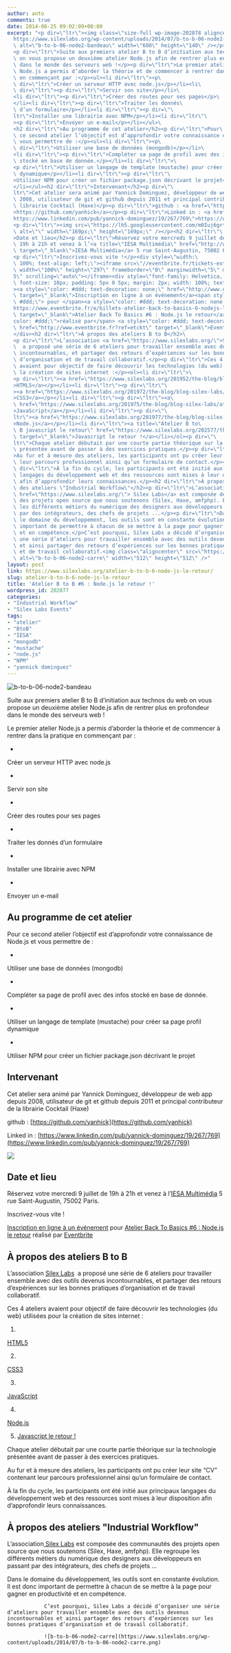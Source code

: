 ```yaml
---
author: anto
comments: true
date: 2014-06-25 09:02:09+00:00
excerpt: "<p dir=\"ltr\"><img class=\"size-full wp-image-202878 aligncenter\" src=\"\
  https://www.silexlabs.org/wp-content/uploads/2014/07/b-to-b-06-node2-bandeau.png\"\
  \ alt=\"b-to-b-06-node2-bandeau\" width=\"608\" height=\"140\" /></p>\
  <p dir=\"ltr\">Suite aux premiers atelier B to B d’initiation aux technos du web\
  \ on vous propose un deuxième atelier Node.js afin de rentrer plus en profondeur\
  \ dans le monde des serveurs web !</p><p dir=\"ltr\">Le premier atelier\
  \ Node.js a permis d’aborder la théorie et de commencer à rentrer dans la pratique\
  \ en commençant par :</p><ul><li dir=\"ltr\"><p\
  \ dir=\"ltr\">Créer un serveur HTTP avec node.js</p></li><li\
  \ dir=\"ltr\"><p dir=\"ltr\">Servir son site</p></li>\
  <li dir=\"ltr\"><p dir=\"ltr\">Créer des routes pour ses pages</p>\
  </li><li dir=\"ltr\"><p dir=\"ltr\">Traiter les donnés\
  \ d’un formulaire</p></li><li dir=\"ltr\"><p dir=\"\
  ltr\">Installer une librairie avec NPM</p></li><li dir=\"ltr\"\
  ><p dir=\"ltr\">Envoyer un e-mail</p></li></ul>\
  <h2 dir=\"ltr\">Au programme de cet atelier</h2><p dir=\"ltr\">Pour\
  \ ce second atelier l’objectif est d’approfondir votre connaissance de Node.js et\
  \ vous permettre de :</p><ul><li dir=\"ltr\"><p\
  \ dir=\"ltr\">Utiliser une base de données (mongodb)</p></li>\
  <li dir=\"ltr\"><p dir=\"ltr\">Compléter sa page de profil avec des infos\
  \ stocké en base de donnée.</p></li><li dir=\"ltr\">\
  <p dir=\"ltr\">Utiliser un langage de template (mustache) pour créer sa page profil\
  \ dynamique</p></li><li dir=\"ltr\"><p dir=\"ltr\"\
  >Utiliser NPM pour créer un fichier package.json décrivant le projet</p>\
  </li></ul><h2 dir=\"ltr\">Intervenant</h2><p dir=\"\
  ltr\">Cet atelier sera animé par Yannick Dominguez, développeur de web app depuis\
  \ 2008, utilisateur de git et github depuis 2011 et principal contributeur de la\
  \ librairie Cocktail (Haxe)</p><p dir=\"ltr\">github : <a href=\"https://github.com/yanhick\"\
  >https://github.com/yanhick</a></p><p dir=\"ltr\">Linked in : <a href=\"\
  https://www.linkedin.com/pub/yannick-dominguez/19/267/769\">https://www.linkedin.com/pub/yannick-dominguez/19/267/769</a></p>\
  <p dir=\"ltr\"><img src=\"https://lh5.googleusercontent.com/m0Iuj6grtlcDiuU_syNy8CLcCE135vk_J69kSNc7wqagQpiqbOrCAEuF1mSC3nlaOJSxNCHR2rJe2kK-Vs-NcnSxUWAk3kf-RPnmD3lbnshI3Q3tzNizQ5q1HvyiEGbSDg\"\
  \ alt=\"\" width=\"169px;\" height=\"169px;\" /></p><h2 dir=\"ltr\"\
  >Date et lieu</h2><p dir=\"ltr\">Réservez votre mercredi 9 juillet de\
  \ 19h à 21h et venez à l’<a title=\"IESA Multimédia\" href=\"http://www.iesamultimedia.fr/\"\
  \ target=\"_blank\">IESA Multimédia</a> 5 rue Saint-Augustin, 75002 Paris.</p>\
  <p dir=\"ltr\">Inscrivez-vous vite !</p><div style=\"width:\
  \ 100%; text-align: left;\"><iframe src=\"//eventbrite.fr/tickets-external?eid=12133980061&amp;ref=etckt\"\
  \ width=\"100%\" height=\"297\" frameborder=\"0\" marginwidth=\"5\" marginheight=\"\
  5\" scrolling=\"auto\"></iframe><div style=\"font-family: Helvetica, Arial;\
  \ font-size: 10px; padding: 5px 0 5px; margin: 2px; width: 100%; text-align: left;\"\
  ><a style=\"color: #ddd; text-decoration: none;\" href=\"http://www.eventbrite.fr/r/etckt\"\
  \ target=\"_blank\">Inscription en ligne à un événement</a><span style=\"color:\
  \ #ddd;\"> pour </span><a style=\"color: #ddd; text-decoration: none;\" href=\"\
  https://www.eventbrite.fr/e/billets-atelier-back-to-basics-6-nodejs-le-retour-12133980061?ref=etckt\"\
  \ target=\"_blank\">Atelier Back To Basics #6 : Node.js le retour</a> <span style=\"\
  color: #ddd;\">réalisé par</span> <a style=\"color: #ddd; text-decoration: none;\"\
  \ href=\"http://www.eventbrite.fr?ref=etckt\" target=\"_blank\">Eventbrite</a></div>\
  </div><h2 dir=\"ltr\">À propos des ateliers B to B</h2>\
  <p dir=\"ltr\">L’association <a href=\"https://www.silexlabs.org/\">Silex Labs</a>\
  \  a proposé une série de 6 ateliers pour travailler ensemble avec des outils devenus\
  \ incontournables, et partager des retours d’expériences sur les bonnes pratiques\
  \ d’organisation et de travail collaboratif.</p><p dir=\"ltr\">Ces 4 ateliers\
  \ avaient pour objectif de faire découvrir les technologies (du web) utilisées pour\
  \ la création de sites internet :</p><ol><li dir=\"ltr\">\
  <p dir=\"ltr\"><a href=\"https://www.silexlabs.org/201952/the-blog/blog-silex-labs/ateliers-b-to-b-back-to-basics-1-initiation-a-lhtml-5/\"\
  >HTML5</a></p></li><li dir=\"ltr\"><p dir=\"ltr\"\
  ><a href=\"https://www.silexlabs.org/201972/the-blog/blog-silex-labs/ateliers-b-to-b-back-to-basics-2-notions-css3/\"\
  >CSS3</a></p></li><li dir=\"ltr\"><p dir=\"ltr\"><a\
  \ href=\"https://www.silexlabs.org/201975/the-blog/blog-silex-labs/ateliers-b-to-b-back-to-basics-3-utilisation-de-javascript/\"\
  >JavaScript</a></p></li><li dir=\"ltr\"><p dir=\"\
  ltr\"><a href=\"https://www.silexlabs.org/201977/the-blog/blog-silex-labs/ateliers-b-to-b-back-to-basics-4-debuter-node-js\"\
  >Node.js</a></p></li><li dir=\"ltr\"><a title=\"Atelier B to\
  \ B javascript le retour\" href=\"https://www.silexlabs.org/202577/the-blog/atelier-b-to-b-5-javascript-le-retour/\"\
  \ target=\"_blank\">Javascript le retour !</a></li></ol><p dir=\"\
  ltr\">Chaque atelier débutait par une courte partie théorique sur la technologie\
  \ présentée avant de passer à des exercices pratiques.</p><p dir=\"ltr\"\
  >Au fur et à mesure des ateliers, les participants ont pu créer leur site “CV” contenant\
  \ leur parcours professionnel ainsi qu’un formulaire de contact.</p><p\
  \ dir=\"ltr\">À la fin du cycle, les participants ont été initié aux principaux\
  \ langages du développement web et des ressources sont mises à leur disposition\
  \ afin d’approfondir leurs connaissances.</p><h2 dir=\"ltr\">À propos\
  \ des ateliers \"Industrial Workflow\"</h2><p dir=\"ltr\">L’association<a\
  \ href=\"https://www.silexlabs.org/\"> Silex Labs</a> est composée des communautés\
  \ des projets open source que nous soutenons (Silex, Haxe, amfphp). Elle regroupe\
  \ les différents métiers du numérique des designers aux développeurs en passant\
  \ par des intégrateurs, des chefs de projets ...</p><p dir=\"ltr\">Dans\
  \ le domaine du développement, les outils sont en constante évolution. Il est donc\
  \ important de permettre à chacun de se mettre à la page pour gagner en productivité\
  \ et en compétence.</p>C’est pourquoi, Silex Labs a décidé d’organiser\
  \ une série d’ateliers pour travailler ensemble avec des outils devenus incontournables\
  \ et ainsi partager des retours d’expériences sur les bonnes pratiques d’organisation\
  \ et de travail collaboratif.<img class=\"aligncenter\" src=\"https://www.silexlabs.org/wp-content/uploads/2014/07/b-to-b-06-node2-carre.png\"\
  \ alt=\"b-to-b-06-node2-carre\" width=\"512\" height=\"512\" />"
layout: post
link: https://www.silexlabs.org/atelier-b-to-b-6-node-js-le-retour/
slug: atelier-b-to-b-6-node-js-le-retour
title: 'Atelier B to B #6 : Node.js le retour !'
wordpress_id: 202877
categories:
- "Industrial Workflow"
- "Silex Labs Events"
tags:
- "atelier"
- "BtoB"
- "IESA"
- "mongodb"
- "mustache"
- "node.js"
- "NPM"
- "yannick dominguez"
---
```


![b-to-b-06-node2-bandeau](https://www.silexlabs.org/wp-content/uploads/2014/07/b-to-b-06-node2-bandeau.png)




Suite aux premiers atelier B to B d’initiation aux technos du web on vous propose un deuxième atelier Node.js afin de rentrer plus en profondeur dans le monde des serveurs web !




Le premier atelier Node.js a permis d’aborder la théorie et de commencer à rentrer dans la pratique en commençant par :







  *


Créer un serveur HTTP avec node.js





  *


Servir son site





  *


Créer des routes pour ses pages





  *


Traiter les donnés d’un formulaire





  *


Installer une librairie avec NPM





  *


Envoyer un e-mail







## Au programme de cet atelier




Pour ce second atelier l’objectif est d’approfondir votre connaissance de Node.js et vous permettre de :







  *


Utiliser une base de données (mongodb)





  *


Compléter sa page de profil avec des infos stocké en base de donnée.





  *


Utiliser un langage de template (mustache) pour créer sa page profil dynamique





  *


Utiliser NPM pour créer un fichier package.json décrivant le projet







## Intervenant




Cet atelier sera animé par Yannick Dominguez, développeur de web app depuis 2008, utilisateur de git et github depuis 2011 et principal contributeur de la librairie Cocktail (Haxe)




github : [https://github.com/yanhick](https://github.com/yanhick)




Linked in : [https://www.linkedin.com/pub/yannick-dominguez/19/267/769](https://www.linkedin.com/pub/yannick-dominguez/19/267/769)




![](https://lh5.googleusercontent.com/m0Iuj6grtlcDiuU_syNy8CLcCE135vk_J69kSNc7wqagQpiqbOrCAEuF1mSC3nlaOJSxNCHR2rJe2kK-Vs-NcnSxUWAk3kf-RPnmD3lbnshI3Q3tzNizQ5q1HvyiEGbSDg)





## Date et lieu




Réservez votre mercredi 9 juillet de 19h à 21h et venez à l’[IESA Multimédia](http://www.iesamultimedia.fr/) 5 rue Saint-Augustin, 75002 Paris.




Inscrivez-vous vite !








[Inscription en ligne à un événement](http://www.eventbrite.fr/r/etckt) pour [Atelier Back To Basics #6 : Node.js le retour](https://www.eventbrite.fr/e/billets-atelier-back-to-basics-6-nodejs-le-retour-12133980061?ref=etckt) réalisé par [Eventbrite](http://www.eventbrite.fr?ref=etckt)







## À propos des ateliers B to B




L’association [Silex Labs](https://www.silexlabs.org/)  a proposé une série de 6 ateliers pour travailler ensemble avec des outils devenus incontournables, et partager des retours d’expériences sur les bonnes pratiques d’organisation et de travail collaboratif.




Ces 4 ateliers avaient pour objectif de faire découvrir les technologies (du web) utilisées pour la création de sites internet :







  1.


[HTML5](https://www.silexlabs.org/201952/the-blog/blog-silex-labs/ateliers-b-to-b-back-to-basics-1-initiation-a-lhtml-5/)





  2.


[CSS3](https://www.silexlabs.org/201972/the-blog/blog-silex-labs/ateliers-b-to-b-back-to-basics-2-notions-css3/)





  3.


[JavaScript](https://www.silexlabs.org/201975/the-blog/blog-silex-labs/ateliers-b-to-b-back-to-basics-3-utilisation-de-javascript/)





  4.


[Node.js](https://www.silexlabs.org/201977/the-blog/blog-silex-labs/ateliers-b-to-b-back-to-basics-4-debuter-node-js)





  5. [Javascript le retour !](https://www.silexlabs.org/202577/the-blog/atelier-b-to-b-5-javascript-le-retour/)




Chaque atelier débutait par une courte partie théorique sur la technologie présentée avant de passer à des exercices pratiques.




Au fur et à mesure des ateliers, les participants ont pu créer leur site “CV” contenant leur parcours professionnel ainsi qu’un formulaire de contact.




À la fin du cycle, les participants ont été initié aux principaux langages du développement web et des ressources sont mises à leur disposition afin d’approfondir leurs connaissances.





## À propos des ateliers "Industrial Workflow"




L’association[ Silex Labs](https://www.silexlabs.org/) est composée des communautés des projets open source que nous soutenons (Silex, Haxe, amfphp). Elle regroupe les différents métiers du numérique des designers aux développeurs en passant par des intégrateurs, des chefs de projets ...




Dans le domaine du développement, les outils sont en constante évolution. Il est donc important de permettre à chacun de se mettre à la page pour gagner en productivité et en compétence.


				C’est pourquoi, Silex Labs a décidé d’organiser une série d’ateliers pour travailler ensemble avec des outils devenus incontournables et ainsi partager des retours d’expériences sur les bonnes pratiques d’organisation et de travail collaboratif.

				![b-to-b-06-node2-carre](https://www.silexlabs.org/wp-content/uploads/2014/07/b-to-b-06-node2-carre.png)
